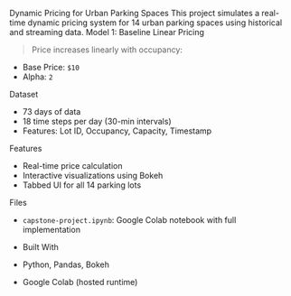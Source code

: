 Dynamic Pricing for Urban Parking Spaces 
This project simulates a real-time dynamic pricing system for 14 urban parking spaces using historical and streaming data.
Model 1: Baseline Linear Pricing
> Price increases linearly with occupancy:


- Base Price: `$10`
- Alpha: `2`

Dataset
- 73 days of data
- 18 time steps per day (30-min intervals)
- Features: Lot ID, Occupancy, Capacity, Timestamp

Features
- Real-time price calculation
- Interactive visualizations using Bokeh
- Tabbed UI for all 14 parking lots

Files
- `capstone-project.ipynb`: Google Colab notebook with full implementation

- Built With

- Python, Pandas, Bokeh
- Google Colab (hosted runtime)


